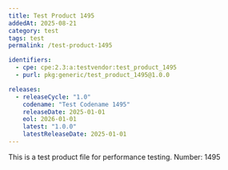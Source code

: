 ```yaml
---
title: Test Product 1495
addedAt: 2025-08-21
category: test
tags: test
permalink: /test-product-1495

identifiers:
  - cpe: cpe:2.3:a:testvendor:test_product_1495
  - purl: pkg:generic/test_product_1495@1.0.0

releases:
  - releaseCycle: "1.0"
    codename: "Test Codename 1495"
    releaseDate: 2025-01-01
    eol: 2026-01-01
    latest: "1.0.0"
    latestReleaseDate: 2025-01-01
---
```


This is a test product file for performance testing. Number: 1495
